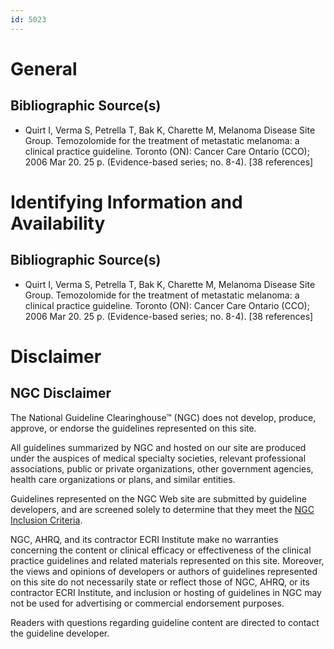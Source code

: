 ```yaml
---
id: 5023
---
```


# General

## Bibliographic Source(s)

- Quirt I, Verma S, Petrella T, Bak K, Charette M, Melanoma Disease Site Group. Temozolomide for the treatment of metastatic melanoma: a clinical practice guideline. Toronto (ON): Cancer Care Ontario (CCO); 2006 Mar 20. 25 p. (Evidence-based series; no. 8-4). [38 references]

# Identifying Information and Availability

## Bibliographic Source(s)

- Quirt I, Verma S, Petrella T, Bak K, Charette M, Melanoma Disease Site Group. Temozolomide for the treatment of metastatic melanoma: a clinical practice guideline. Toronto (ON): Cancer Care Ontario (CCO); 2006 Mar 20. 25 p. (Evidence-based series; no. 8-4). [38 references]

# Disclaimer

## NGC Disclaimer

The National Guideline Clearinghouse™ (NGC) does not develop, produce, approve, or endorse the guidelines represented on this site.

All guidelines summarized by NGC and hosted on our site are produced under the auspices of medical specialty societies, relevant professional associations, public or private organizations, other government agencies, health care organizations or plans, and similar entities.

Guidelines represented on the NGC Web site are submitted by guideline developers, and are screened solely to determine that they meet the [NGC Inclusion Criteria](/help-and-about/summaries/inclusion-criteria).

NGC, AHRQ, and its contractor ECRI Institute make no warranties concerning the content or clinical efficacy or effectiveness of the clinical practice guidelines and related materials represented on this site. Moreover, the views and opinions of developers or authors of guidelines represented on this site do not necessarily state or reflect those of NGC, AHRQ, or its contractor ECRI Institute, and inclusion or hosting of guidelines in NGC may not be used for advertising or commercial endorsement purposes.

Readers with questions regarding guideline content are directed to contact the guideline developer.

